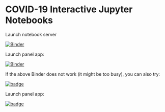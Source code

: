 # COVID-19 Interactive Jupyter Notebooks

Launch notebook server

[![Binder](https://mybinder.org/badge_logo.svg)](https://mybinder.org/v2/gh/friedrichknuth/covid_dashboard.git/binder?urlpath=git-pull?repo=https://github.com/friedrichknuth/covid_dashboard)

Launch panel app:

[![Binder](https://mybinder.org/badge_logo.svg)](https://mybinder.org/v2/gh/friedrichknuth/covid_dashboard.git/binder?urlpath=/proxy/5006/dashboard-panel)

If the above Binder does not work (it might be too busy), you can also try:

[![badge](https://img.shields.io/static/v1.svg?logo=Jupyter&label=Pangeo+Binder&message=AWS+us-west-2&color=orange)](https://aws-uswest2-binder.pangeo.io/v2/gh/friedrichknuth/covid_dashboard/binder?urlpath=git-pull?repo=https://github.com/friedrichknuth/covid_dashboard)

Launch panel app:

[![badge](https://img.shields.io/static/v1.svg?logo=Jupyter&label=Launch+App&message=AWS+us-west-2&color=green)](https://aws-uswest2-binder.pangeo.io/v2/gh/friedrichknuth/covid_dashboard/binder?urlpath=/proxy/5006/dashboard-panel)

